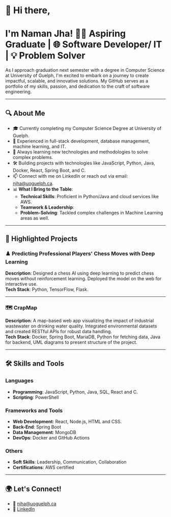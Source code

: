 # 👋 Hi there, 
# I'm Naman Jha! 🧑‍💻 Aspiring Graduate | 🌐 Software Developer/ IT | 💡 Problem Solver

As I approach graduation next semester with a degree in Computer Science at University of Guelph, I'm excited to embark on a journey to create impactful, scalable, and innovative solutions. My GitHub serves as a portfolio of my skills, passion, and dedication to the craft of software engineering.

---

## 🔍 About Me
- 🎓 Currently completing my Computer Science Degree at University of Guelph.
- 💼 Experienced in full-stack development, database management, machine learning, and IT.
- 🌱 Always learning new technologies and methodologies to solve complex problems.
- 🛠️ Building projects with technologies like JavaScript, Python, Java, Docker, React, Spring Boot, and C.
- 📫 Connect with me on LinkedIn or reach out via email: [njha@uoguelph.ca](mailto:njha@uoguelph.ca).
- 📊 **What I Bring to the Table**:  
  - **Technical Skills**: Proficient in Python/Java and cloud services like AWS.
  - **Teamwork & Leadership**:
  - **Problem-Solving**: Tackled complex challenges in Machine Learning areas as well.

---

## 📂 Highlighted Projects

### ♟️ **Predicting Professional Players' Chess Moves with Deep Learning**
**Description**: Designed a chess AI using deep learning to predict chess moves without reinforcement learning. Deployed the model on the web for interactive use.  
**Tech Stack**: Python, TensorFlow, Flask.   

---

### 🗺️ **CrapMap**  
**Description**: A map-based web app visualizing the impact of industrial wastewater on drinking water quality. Integrated environmental datasets and created RESTful APIs for robust data handling.  
**Tech Stack**: Docker, Spring Boot, MariaDB, Python for fetching data, Java for backend, UML diagrams to present structure of the project. 

---

## 🛠️ Skills and Tools

### **Languages**
- **Programming**: JavaScript, Python, Java, SQL, React and C.
- **Scripting**: PowerShell

### **Frameworks and Tools**
- **Web Development**: React, Node.js, HTML and CSS.
- **Back-End**: Spring Boot
- **Data Management**: MongoDB
- **DevOps**: Docker and GitHub Actions

### **Others**
- **Soft Skills**: Leadership, Communication, Collaboration
- **Certifications**: AWS certified

---

## 🌍 Let's Connect!
- 📧 [njha@uoguelph.ca](mailto:njha@uoguelph.ca)
- 💼 [LinkedIn](https://www.linkedin.com/in/naman18jha/)

